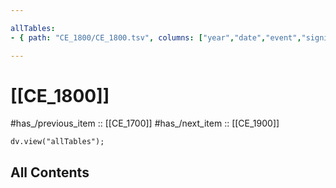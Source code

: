 ```yaml
---

allTables:
- { path: "CE_1800/CE_1800.tsv", columns: ["year","date","event","significance"], headings:  } 

---
```



# [[CE_1800]] 

#has_/previous_item :: [[CE_1700]] 
#has_/next_item  :: [[CE_1900]] 


``` dataviewjs
dv.view("allTables");
```




## All Contents

```folderv
```



